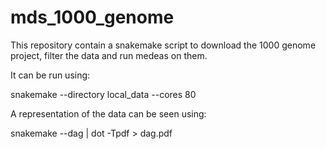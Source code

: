 # mds_1000_genome

This repository contain a snakemake script to download the 1000 genome project, filter the data and run medeas on them. 

It can be run using: 

snakemake --directory local_data --cores 80

A representation of the data can be seen using:

snakemake --dag | dot -Tpdf > dag.pdf
